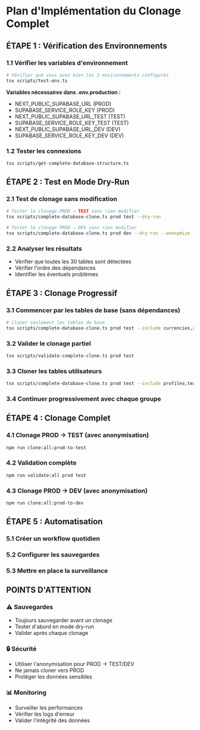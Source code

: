# Plan d'Implémentation du Clonage Complet

## ÉTAPE 1 : Vérification des Environnements

### 1.1 Vérifier les variables d'environnement
```bash
# Vérifier que vous avez bien les 3 environnements configurés
tsx scripts/test-env.ts
```

**Variables nécessaires dans .env.production :**
- NEXT_PUBLIC_SUPABASE_URL (PROD)
- SUPABASE_SERVICE_ROLE_KEY (PROD)
- NEXT_PUBLIC_SUPABASE_URL_TEST (TEST)
- SUPABASE_SERVICE_ROLE_KEY_TEST (TEST)
- NEXT_PUBLIC_SUPABASE_URL_DEV (DEV)
- SUPABASE_SERVICE_ROLE_KEY_DEV (DEV)

### 1.2 Tester les connexions
```bash
tsx scripts/get-complete-database-structure.ts
```

## ÉTAPE 2 : Test en Mode Dry-Run

### 2.1 Test de clonage sans modification
```bash
# Tester le clonage PROD → TEST sans rien modifier
tsx scripts/complete-database-clone.ts prod test --dry-run

# Tester le clonage PROD → DEV sans rien modifier
tsx scripts/complete-database-clone.ts prod dev --dry-run --anonymize
```

### 2.2 Analyser les résultats
- Vérifier que toutes les 30 tables sont détectées
- Vérifier l'ordre des dépendances
- Identifier les éventuels problèmes

## ÉTAPE 3 : Clonage Progressif

### 3.1 Commencer par les tables de base (sans dépendances)
```bash
# Cloner seulement les tables de base
tsx scripts/complete-database-clone.ts prod test --include currencies,zone_areas,categories,internet_connection_types,payment_methods,settings
```

### 3.2 Valider le clonage partiel
```bash
tsx scripts/validate-complete-clone.ts prod test
```

### 3.3 Cloner les tables utilisateurs
```bash
tsx scripts/complete-database-clone.ts prod test --include profiles,teams,team_members --anonymize
```

### 3.4 Continuer progressivement avec chaque groupe

## ÉTAPE 4 : Clonage Complet

### 4.1 Clonage PROD → TEST (avec anonymisation)
```bash
npm run clone:all:prod-to-test
```

### 4.2 Validation complète
```bash
npm run validate:all prod test
```

### 4.3 Clonage PROD → DEV (avec anonymisation)
```bash
npm run clone:all:prod-to-dev
```

## ÉTAPE 5 : Automatisation

### 5.1 Créer un workflow quotidien
### 5.2 Configurer les sauvegardes
### 5.3 Mettre en place la surveillance

## POINTS D'ATTENTION

### ⚠️ Sauvegardes
- Toujours sauvegarder avant un clonage
- Tester d'abord en mode dry-run
- Valider après chaque clonage

### 🔒 Sécurité
- Utiliser l'anonymisation pour PROD → TEST/DEV
- Ne jamais cloner vers PROD
- Protéger les données sensibles

### 📊 Monitoring
- Surveiller les performances
- Vérifier les logs d'erreur
- Valider l'intégrité des données